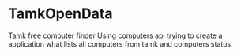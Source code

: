 # TamkOpenData
Tamk free computer finder 
Using computers api trying to create a application what lists all computers from tamk and computers status.


